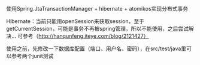 
使用Spring.JtaTransactionManager + hibernate + atomikos实现分布式事务

Hibernate：当前只能用openSession来获取session，至于getCurrentSession，可能是事务不再被spring管理，所以不能使用，之后尝试解决...
可参考（http://hanqunfeng.iteye.com/blog/2121427）

使用之前，先修改一下数据库配置（端口、用户名、密码），在src/test/java里可以参考两个junit测试


